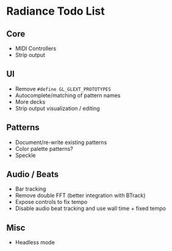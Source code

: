 Radiance Todo List
==================

Core
----

- MIDI Controllers
- Strip output

UI
--

- Remove `#define GL_GLEXT_PROTOTYPES`
- Autocomplete/matching of pattern names
- More decks
- Strip output visualization / editing


Patterns
--------

- Document/re-write existing patterns
- Color palette patterns?
- Speckle

Audio / Beats
-------------

- Bar tracking
- Remove double FFT (better integration with BTrack)
- Expose controls to fix tempo
- Disable audio beat tracking and use wall time + fixed tempo

Misc
----

- Headless mode

